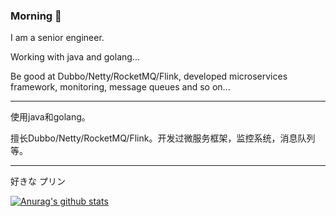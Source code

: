 ### Morning 👋

I am a senior engineer.

Working with java and golang...

Be good at Dubbo/Netty/RocketMQ/Flink, developed microservices framework, monitoring, message queues and so on...

--------------------

使用java和golang。

擅长Dubbo/Netty/RocketMQ/Flink。开发过微服务框架，监控系统，消息队列等。

--------------------

好きな プリン

[![Anurag's github stats](https://github-readme-stats.vercel.app/api?username=carryxyh&count_private=true&show_icons=true&theme=tokyonight)](https://github.com/anuraghazra/github-readme-stats)
